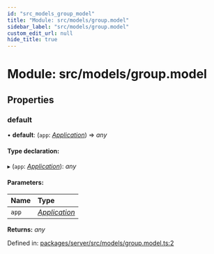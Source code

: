 ```yaml
---
id: "src_models_group_model"
title: "Module: src/models/group.model"
sidebar_label: "src/models/group.model"
custom_edit_url: null
hide_title: true
---
```


# Module: src/models/group.model

## Properties

### default

• **default**: (`app`: [*Application*](src_declarations.md#application)) => *any*

#### Type declaration:

▸ (`app`: [*Application*](src_declarations.md#application)): *any*

#### Parameters:

Name | Type |
:------ | :------ |
`app` | [*Application*](src_declarations.md#application) |

**Returns:** *any*

Defined in: [packages/server/src/models/group.model.ts:2](https://github.com/xr3ngine/xr3ngine/blob/66a84a950/packages/server/src/models/group.model.ts#L2)
